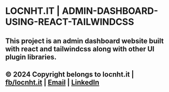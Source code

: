 # LOCNHT.IT | ADMIN-DASHBOARD-USING-REACT-TAILWINDCSS

## This project is an admin dashboard website built with react and tailwindcss along with other UI plugin libraries.

## © 2024 Copyright belongs to locnht.it | [fb/locnht.it](https://www.facebook.com/locnht.it) | [Email](mailto:locnht.it@gmail.com) | [LinkedIn](https://www.linkedin.com/in/locnht-it/)

